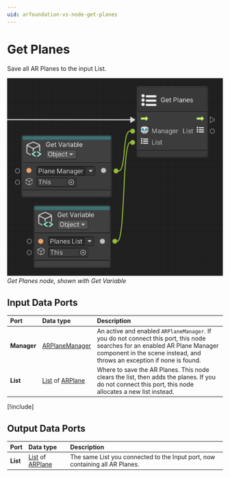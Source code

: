 ```yaml
---
uid: arfoundation-vs-node-get-planes
---
```

# Get Planes

Save all AR Planes to the input List.

![Get Planes](../../images/visual-scripting/vs-get-planes.png)<br/>*Get Planes node, shown with Get Variable*

## Input Data Ports

| Port | Data type | Description |
| :--- | :-------- | :---------- |
| **Manager** | [ARPlaneManager](xref:UnityEngine.XR.ARFoundation.ARPlaneManager) | An active and enabled `ARPlaneManager`. If you do not connect this port, this node searches for an enabled AR Plane Manager component in the scene instead, and throws an exception if none is found. |
| **List** | [List](xref:System.Collections.Generic.List`1) of [ARPlane](xref:UnityEngine.XR.ARFoundation.ARPlane) | Where to save the AR Planes. This node clears the list, then adds the planes. If you do not connect this port, this node allocates a new list instead. |

[!include[](snippets/get-variable-tip.md)]

## Output Data Ports

| Port | Data type | Description |
| :--- | :-------- | :---------- |
| **List** | [List](xref:System.Collections.Generic.List`1) of [ARPlane](xref:UnityEngine.XR.ARFoundation.ARPlane) | The same List you connected to the Input port, now containing all AR Planes. |

